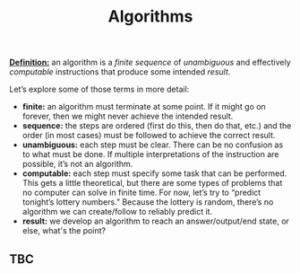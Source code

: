 ﻿---
# Posts need to have the `post` layout
layout: post

# The title of your post
title: Algorithms

# (Optional) Write a short (~150 characters) description of each blog post.
# This description is used to preview the page on search engines, social media, etc.
description: >
   What is an algorithm and why are algorithms important? 

# (Optional) Link to an image that represents your blog post.
# The aspect ratio should be ~16:9.
image: /assets/img/default.jpg

# You can hide the description and/or image from the output
# (only visible to search engines) by setting:
# hide_description: true
# hide_image: true

# (Optional) Each post can have zero or more categories, and zero or more tags.
# The difference is that categories will be part of the URL, while tags will not.
# E.g. the URL of this post is <site.baseurl>/hydejack/2017/11/23/example-content/
categories: [CS 101]
tags: []
# If you want a category or tag to have its own page,
# check out `_featured_categories` and `_featured_tags` respectively.
---

**[Definition:](https://liucs.net/cs101f18/n5-algos.html)** an algorithm is a *finite* *sequence* of *unambiguous* and effectively *computable* instructions that produce some intended *result*.

Let’s explore some of those terms in more detail:

- **finite:** an algorithm must terminate at some point. If it might go on forever, then we might never achieve the intended result.
- **sequence:** the steps are ordered (first do this, then do that, etc.) and the order (in most cases) must be followed to achieve the correct result.
- **unambiguous:** each step must be clear. There can be no confusion as to what must be done. If multiple interpretations of the instruction are possible, it’s not an algorithm.
- **computable:** each step must specify some task that can be performed. This gets a little theoretical, 
but there are some types of problems that no computer can solve in finite time. For now, let’s try to “predict tonight’s lottery numbers.” Because the lottery is random, there’s no algorithm we can create/follow to reliably predict it.
- **result:** we develop an algorithm to reach an answer/output/end state, or else, what's the point?

## TBC 